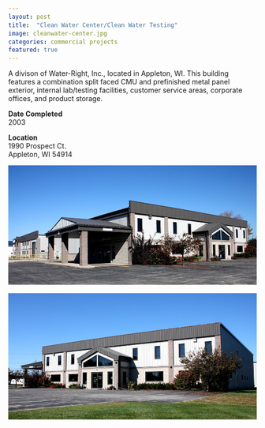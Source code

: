```yaml
---
layout: post
title:  "Clean Water Center/Clean Water Testing"
image: cleanwater-center.jpg
categories: commercial projects
featured: true
---
```


A divison of Water-Right, Inc., located in Appleton, WI. This building features a combination split faced CMU and prefinished metal panel exterior, internal lab/testing facilities, customer service areas, corporate offices, and product storage.

**Date Completed**  
2003

**Location**  
1990 Prospect Ct.  
Appleton, WI 54914

![Clean Water Center](/img/clean-water-center-2.jpg)

![Clean Water Center](/img/clean-water-center-3.jpg)